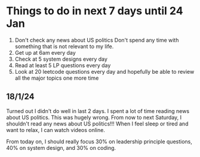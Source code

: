 # Things to do in next 7 days until 24 Jan
1. Don't check any news about US politics
Don't spend any time with something that is not relevant to my life.
2. Get up at 6am every day
3. Check at 5 system designs every day
4. Read at least 5 LP questions every day
5. Look at 20 leetcode questions every day and hopefully be able to review all the major topics one more time

## 18/1/24
Turned out I didn't do well in last 2 days. I spent a lot of time reading news about US politics. This was hugely wrong. From now to next Saturday, I shouldn't read any news about US politics!!! When I feel sleep or tired and want to relax, I can watch videos online. 

From today on, I should really focus 30% on leadership principle questions, 40% on system design, and 30% on coding.
